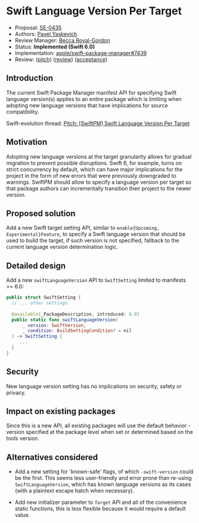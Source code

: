 # Swift Language Version Per Target

* Proposal: [SE-0435](0435-swiftpm-per-target-swift-language-version-setting.md)
* Authors: [Pavel Yaskevich](https://github.com/xedin)
* Review Manager: [Becca Royal-Gordon](https://github.com/beccadax)
* Status: **Implemented (Swift 6.0)**
* Implementation: [apple/swift-package-manager#7439](https://github.com/apple/swift-package-manager/pull/7439)
* Review: ([pitch](https://forums.swift.org/t/pitch-swiftpm-swift-language-version-per-target/71067)) ([review](https://forums.swift.org/t/se-0435-swift-language-version-per-target/71546)) ([acceptance](https://forums.swift.org/t/accepted-se-0435-swift-language-version-per-target/71846))

## Introduction

The current Swift Package Manager manifest API for specifying Swift language version(s) applies to an entire package which is limiting when adopting new language versions that have implications for source compatibility.

Swift-evolution thread: [Pitch: [SwiftPM] Swift Language Version Per Target](https://forums.swift.org/t/pitch-swiftpm-swift-language-version-per-target/71067)

## Motivation

Adopting new language versions at the target granularity allows for gradual migration to prevent possible disruptions. Swift 6, for example, turns on strict concurrency by default, which can have major implications for the project in the form of new errors that were previously downgraded to warnings. SwiftPM should allow to specify a language version per target so that package authors can incrementally transition their project to the newer version.

## Proposed solution

Add a new Swift target setting API, similar to `enable{Upcoming, Experimental}Feature`, to specify a Swift language version that should be used to build the target, if such version is not specified, fallback to the current language version determination logic.

## Detailed design

Add a new `swiftLanguageVersion` API to `SwiftSetting` limited to manifests >= 6.0:

```swift
public struct SwiftSetting {
  // ... other settings
  
  @available(_PackageDescription, introduced: 6.0)
  public static func swiftLanguageVersion(
      _ version: SwiftVersion,
      _ condition: BuildSettingCondition? = nil
  ) -> SwiftSetting {
     ...
  }
}
```

## Security

New language version setting has no implications on security, safety or privacy.

## Impact on existing packages

Since this is a new API, all existing packages will use the default behavior - version specified at the package level when set or determined based on the tools version.

## Alternatives considered

- Add a new setting for 'known-safe' flags, of which `-swift-version` could be the first. This seems less user-friendly and error prone than re-using `SwiftLanguageVersion`, which has known language versions as its cases (with a plaintext escape hatch when necessary).

- Add new initializer parameter to `Target` API and all of the convenience static functions, this is less flexible because it would require a default value.

